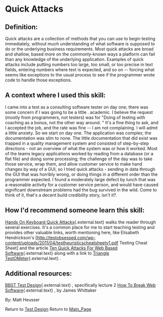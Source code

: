 Quick Attacks
=============

## Definition:

Quick attacks are a collection of methods that you can use to begin testing immediately, without much understanding of what software is supposed to do or the underlying business requirements.
Most quick attacks are broad and shallow, based more on the commonly-known ways a platform can fail than any knowledge of the underlying application.
Examples of quick attacks include putting numbers too large, too small, or too precise in text fields, entering numbers where text is expected, and so on \-- forcing what seems like exceptions to the usual process to see if the programmer wrote code to handle those exceptions.

## A context where I used this skill:

I came into a test as a consulting software tester on day one; there was some concern if I was going to be a little \.
academic.
I believe the request (mostly from programmers, not testers) was for \"Doing of testing with coaching as a bonus, not the other way around.
\" It\'s a fine thing to ask, and I accepted the job, and the rate was fine \-- I am not complaining.
I will admit a little anxiety.
So we start on day one.
The application was complex; the documentation was slim to none.
The little documentation that did exist was trapped in a quality management system and consisted of step-by-step directions - not an overview of what the system was or how it worked.
Most of the teams legacy applications worked by reading from a database (or a flat file) and doing some processing; the challenge of the day was to take those service, wrap them, and allow customer service to make hand changes by way of a GUI, so I tried quick attacks - sending in data through the GUI that was horribly wrong, or doing things in a different order than the programmer expected.
I found a moderately large defect by lunch that was a reasonable activity for a customer service person, and would have caused significant downstream problems had the bug survived in the wild.
Come to think of it, that\'s a decent build credibility story, isn\'t it?.

## How I\'d recommend someone learn this skill:

[Hands On Keyboard Quick Attacks](http://itknowledgeexchange.techtarget.com/software-quality/teaching-quick-attacks/){.external.text} walks the reader through several exercises.
It\'s a common place for me to start teaching testing and provides other valuable links, worth mentioning here, like Elisabeth Hendrickson\'s \[<http://testobsessed.com/wp-content/uploads/2011/04/testheuristicscheatsheetv1.pdf> Testing Cheat Sheet\] and the article [Ten Quick Attacks For Web Based Software](http://searchsoftwarequality.techtarget.com/tip/Ten-quick-attacks-for-web-based-software){.external.text} along with a link to [Triangle TestOMeter](http://www.testinggeek.com/software-testing-testometer-triangle-test){.external.text} .

## Additional resources:

[BBST Test Design](http://www.testingeducation.org/BBST/testdesign/){.external.text} , specifically lecture 2
[How To Break Web Software](http://www.amazon.com/How-Break-Web-Software-Applications/dp/0321369440){.external.text} , by James Whittaker

By: Matt Heusser

Return to [Test Design](Test_Design.html?title=Test_Design "Test Design")
Return to [Main\_Page](Main_Page.html?title=Main_Page "Main Page")
